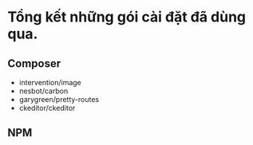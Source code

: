 # Tổng kết những gói cài đặt đã dùng qua.
## Composer
* intervention/image
* nesbot/carbon
* garygreen/pretty-routes
* ckeditor/ckeditor

## NPM

